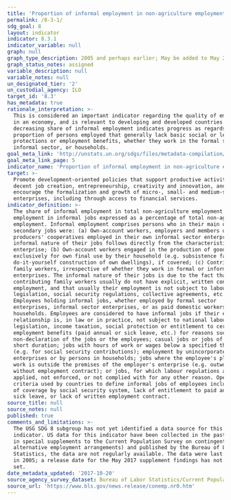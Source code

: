 ```yaml
---
title: 'Proportion of informal employment in non-agriculture employment, by sex'
permalink: /8-3-1/
sdg_goal: 8
layout: indicator
indicator: 8.3.1
indicator_variable: null
graph: null
graph_type_description: 2005 and perhaps earlier; May be added to May 2017 CPS
graph_status_notes: assigned
variable_description: null
variable_notes: null
un_designated_tier: '2'
un_custodial_agency: ILO
target_id: '8.3'
has_metadata: true
rationale_interpretation: >-
  This is considered an important indicator regarding the quality of employment
  in an economy, and is relevant to developing and developed countries alike. A
  decreasing share of informal employment indicates progress as regards the
  proportion of persons employed that generally lack basic social or legal
  protections or employment benefits, whether they work in the formal sector,
  informal sector, or households.
goal_meta_link: 'http://unstats.un.org/sdgs/files/metadata-compilation/Metadata-Goal-8.pdf'
goal_meta_link_page: 5
indicator_name: 'Proportion of informal employment in non-agriculture employment, by sex'
target: >-
  Promote development-oriented policies that support productive activities,
  decent job creation, entrepreneurship, creativity and innovation, and
  encourage the formalization and growth of micro-, small- and medium-sized
  enterprises, including through access to financial services.
indicator_definition: >-
  The share of informal employment in total non-agriculture employment refers to
  employment in informal jobs expressed as a percentage of total non-agriculture
  employment. Informal employment comprises persons who in their main or
  secondary jobs were: (a) Own-account workers, employers and members of
  producers' cooperatives employed in their own informal sector enterprises. The
  informal nature of their jobs follows directly from the characteristics of the
  enterprise; (b) Own-account workers engaged in the production of goods
  exclusively for own final use by their household (e.g. subsistence farming or
  do-it-yourself construction of own dwellings), if covered; (c) Contributing
  family workers, irrespective of whether they work in formal or informal sector
  enterprises. The informal nature of their jobs is due to the fact that
  contributing family workers usually do not have explicit, written contracts of
  employment, and that usually their employment is not subject to labour
  legislation, social security regulations, collective agreements, etc.; (e)
  Employees holding informal jobs, whether employed by formal sector
  enterprises, informal sector enterprises, or as paid domestic workers by
  households. Employees are considered to have informal jobs if their employment
  relationship is, in law or in practice, not subject to national labour
  legislation, income taxation, social protection or entitlement to certain
  employment benefits (paid annual or sick leave, etc.) for reasons such as:
  non-declaration of the jobs or the employees; casual jobs or jobs of a limited
  short duration; jobs with hours of work or wages below a specified threshold
  (e.g. for social security contributions); employment by unincorporated
  enterprises or by persons in households; jobs where the employee's place of
  work is outside the premises of the employer's enterprise (e.g. outworkers
  without employment contract); or jobs, for which labour regulations are not
  applied, not enforced, or not complied with for any other reason. Operational
  criteria used by countries to define informal jobs of employees include lack
  of coverage by social security system, lack of entitlement to paid annual or
  sick leave, or lack of written employment contract.
source_title: null
source_notes: null
published: true
comments_and_limitations: >-
  The USG SDG 8 subgroup has not yet identified a data source for this
  indicator. US data for this indicator have been collected in the past(such as
  in special supplements to the Current Population Survey on contingent and
  alternative employment arrangements) and published by the Bureau of Labor
  Statistics, the data are not regularly available. The data were last published
  in 2005; a release date for the May 2017 supplement findings has not yet been
  set.
date_metadata_updated: '2017-10-20'
source_agency_survey_dataset: Bureau of Labor Statistics/Current Population Survey Supplement
source_url: 'https://www.bls.gov/news.release/conemp.nr0.htm'
---
```

